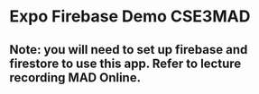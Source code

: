 # Expo Firebase Demo CSE3MAD

## Note: you will need to set up firebase and firestore to use this app. Refer to lecture recording MAD Online.

